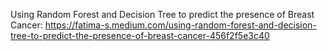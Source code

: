 Using Random Forest and Decision Tree to predict the presence of Breast Cancer: https://fatima-s.medium.com/using-random-forest-and-decision-tree-to-predict-the-presence-of-breast-cancer-456f2f5e3c40
